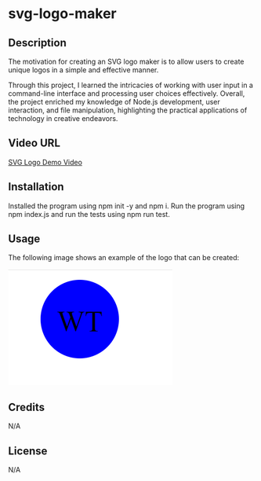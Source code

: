 # svg-logo-maker

## Description 

The motivation for creating an SVG logo maker is to allow users to create unique logos in a simple and effective manner.

Through this project, I learned the intricacies of working with user input in a command-line interface and processing user choices effectively. Overall, the project enriched my knowledge of Node.js development, user interaction, and file manipulation, highlighting the practical applications of technology in creative endeavors.

## Video URL

[SVG Logo Demo Video](https://drive.google.com/file/d/11osW4VmMGNc9hnxfkTsQ3ednBgWF664R/view)

## Installation

Installed the program using npm init -y and npm i. Run the program using npm index.js and run the tests using npm run test.

## Usage

The following image shows an example of the logo that can be created:

![This is an example SVG logo image I created.](./images/svglogo.png)

## Credits

N/A

## License

N/A

